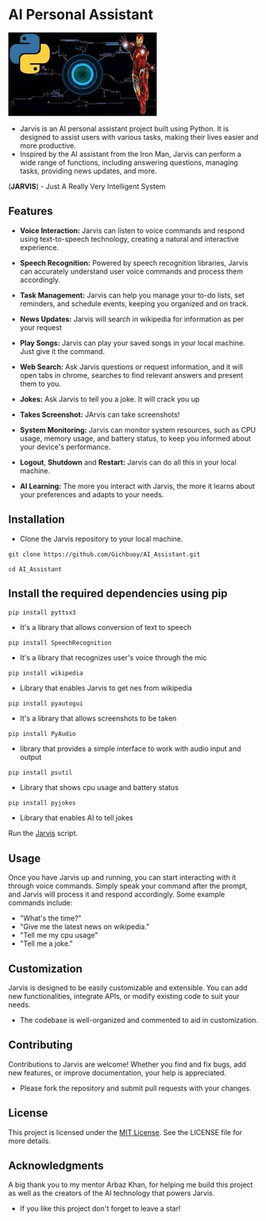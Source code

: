 # AI Personal Assistant
![Jarvis](./img/jarvis2.jpeg)

- Jarvis is an AI personal assistant  project built using Python. It is designed to assist users with various tasks, making their lives easier and more productive.
- Inspired by the AI assistant from the Iron Man, Jarvis can perform a wide range of functions, including answering questions, managing tasks, providing news updates, and more.

 (**JARVIS**) - 
   Just
   A
   Really
   Very
   Intelligent
   System

## Features
- **Voice Interaction:** Jarvis can listen to voice commands and respond using text-to-speech technology, creating a natural and interactive experience.

- **Speech Recognition:** Powered by speech recognition libraries, Jarvis can accurately understand user voice commands and process them accordingly.

- **Task Management:** Jarvis can help you manage your to-do lists, set reminders, and schedule events, keeping you organized and on track.

- **News Updates:** Jarvis will search in wikipedia for information as per your request

- **Play Songs:** Jarvis can play your saved songs in your local machine. Just give it the command.

- **Web Search:** Ask Jarvis questions or request information, and it will open tabs in chrome, searches to find relevant answers and present them to you.

- **Jokes:** Ask Jarvis to tell you a joke. It will crack you up

- **Takes Screenshot:** JArvis can take screenshots!

- **System Monitoring:** Jarvis can monitor system resources, such as CPU usage, memory usage, and battery status, to keep you informed about your device's performance.

- **Logout**, **Shutdown** and **Restart:** Jarvis can do all this in your local machine.

- **AI Learning:** The more you interact with Jarvis, the more it learns about your preferences and adapts to your needs.


## Installation
- Clone the Jarvis repository to your local machine.
```
git clone https://github.com/Gichbuoy/AI_Assistant.git
```
```
cd AI_Assistant
```


## Install the required dependencies using pip
```
pip install pyttsx3
```
- It's a library that allows conversion of text to speech

```
pip install SpeechRecognition
```
- It's a library that recognizes user's voice through the mic

```
pip install wikipedia
```
- Library that enables Jarvis to get nes from wikipedia

```
pip install pyautogui
```
- It's a library that allows screenshots to be taken

```
pip install PyAudio
```
- library that provides a simple interface to work with audio input and output

```
pip install psutil
```
- Library that shows cpu usage and battery status

```
pip install pyjokes
```
- Library that enables AI to tell jokes


Run the [Jarvis](jarvis.py) script.



## Usage
Once you have Jarvis up and running, you can start interacting with it through voice commands. 
Simply speak your command after the prompt, and Jarvis will process it and respond accordingly. Some example commands include:

* "What's the time?"
* "Give me the latest news on wikipedia."
* "Tell me my cpu usage"
* "Tell me a joke."


## Customization
Jarvis is designed to be easily customizable and extensible. You can add new functionalities, integrate APIs, or modify existing code to suit your needs.
- The codebase is well-organized and commented to aid in customization.



## Contributing
Contributions to Jarvis are welcome! Whether you find and fix bugs, add new features, or improve documentation, your help is appreciated.
- Please fork the repository and submit pull requests with your changes.



## License
This project is licensed under the [MIT License](LICENSE). See the LICENSE file for more details.


## Acknowledgments
A big thank you to my mentor Arbaz Khan, for helping me build this project as well as the creators of the AI technology that powers Jarvis.

- If you like this project don't forget to leave a star!
